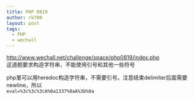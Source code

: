 ```yaml
---
title: PHP 0819
author: rk700
layout: post
tags:
  - PHP
  - wechall
---
```

<a href="http://www.wechall.net/challenge/space/php0819/index.php" target="_blank">http://www.wechall.net/challenge/space/php0819/index.php</a>  
这道题要求构造字符串，不能使用引号和其他一些符号

php里可以用heredoc构造字符串，不需要引号。注意结束delimiter后面需要newline，所以  
`eval=%3c%3c%3cA%0a1337%0aA%3b%0a`